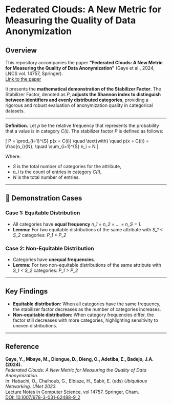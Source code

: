 # Federated Clouds: A New Metric for Measuring the Quality of Data Anonymization

## Overview
This repository accompanies the paper **"Federated Clouds: A New Metric for Measuring the Quality of Data Anonymization"** (Gaye et al., 2024, LNCS vol. 14757, Springer).  
[Link to the paper](https://doi.org/10.1007/978-3-031-62488-9_2)

It presents the **mathematical demonstration of the Stabilizer Factor**.
The Stabilizer Factor, denoted as *P*, **adjusts the Shannon index to distinguish between identifiers and evenly distributed categories**, providing a rigorous and robust evaluation of anonymization quality in categorical datasets. 

---

**Definition.** Let *p* be the relative frequency that represents the probability that a value is in category *C(i)*. The stabilizer factor *P* is defined as follows:

\[
P = \prod_{i=1}^{S} p(x = C(i)) \quad \text{with} \quad p(x = C(i)) = \frac{n_i}{N}, \quad \sum_{i=1}^{S} n_i = N
\]


Where:  
- *S* is the total number of categories for the attribute,  
- *n_i* is the count of entries in category *C(i)*,  
- *N* is the total number of entries.

---

## 🔬 Demonstration Cases

### Case 1: Equitable Distribution
- All categories have **equal frequency** *n_1 = n_2 = ... = n_S = 1*.
- **Lemma:** For two equitable distributions of the same attribute with *S_1 < S_2* categories:
*P_1 > P_2*

### Case 2: Non-Equitable Distribution
- Categories have **unequal frequencies**.
- **Lemma:** For two non-equitable distributions of the same attribute with *S_1 < S_2* categories:
*P_1 > P_2*

---

## Key Findings
- **Equitable distribution:** When all categories have the same frequency, the stabilizer factor decreases as the number of categories increases.  
- **Non-equitable distribution:** When category frequencies differ, the factor still decreases with more categories, highlighting sensitivity to uneven distributions.  

 

---

## Reference
**Gaye, Y., Mbaye, M., Diongue, D., Dieng, O., Adetiba, E., Badejo, J.A. (2024).**  
*Federated Clouds: A New Metric for Measuring the Quality of Data Anonymization.*  
In: Habachi, O., Chalhoub, G., Elbiaze, H., Sabir, E. (eds) *Ubiquitous Networking. UNet 2023.*  
Lecture Notes in Computer Science, vol 14757. Springer, Cham.  
[DOI: 10.1007/978-3-031-62488-9_2](https://doi.org/10.1007/978-3-031-62488-9_2)
